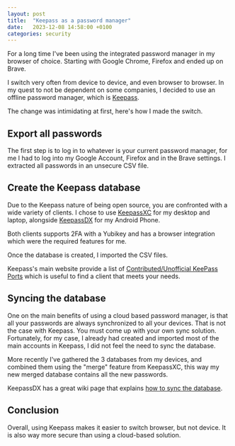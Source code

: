```yaml
---
layout: post
title:  "Keepass as a password manager"
date:   2023-12-08 14:58:00 +0100
categories: security
---
```

For a long time I've been using the integrated password manager in my browser of choice. Starting with Google Chrome, Firefox and ended up on Brave.

I switch very often from device to device, and even browser to browser. In my quest to not be dependent on some companies, I decided to use an offline password manager, which is [Keepass](https://keepass.info/).

The change was intimidating at first, here's how I made the switch.

## Export all passwords
The first step is to log in to whatever is your current password manager, for me I had to log into my Google Account, Firefox and in the Brave settings.
I extracted all passwords in an unsecure CSV file.

## Create the Keepass database
Due to the Keepass nature of being open source, you are confronted with a wide variety of clients.
I chose to use [KeepassXC](https://keepassxc.org/) for my desktop and laptop, alongside [KeepassDX](https://www.keepassdx.com/) for my Android Phone.

Both clients supports 2FA with a Yubikey and has a browser integration which were the required features for me.

Once the database is created, I imported the CSV files.

Keepass's main website provide a list of [Contributed/Unofficial KeePass Ports](https://keepass.info/download.html) which is useful to find a client that meets your needs.

## Syncing the database
One on the main benefits of using a cloud based password manager, is that all your passwords are always synchronized to all your devices. That is not the case with Keepass. You must come up with your own sync solution.
Fortunately, for my case, I already had created and imported most of the main accounts in Keepass, I did not feel the need to sync the database.

More recently I've gathered the 3 databases from my devices, and combined them using the "merge" feature from KeepassXC, this way my new merged database contains all the new passwords.

KeepassDX has a great wiki page that explains [how to sync the database](https://github.com/Kunzisoft/KeePassDX/wiki/File-Manager-and-Sync#synchronization-application).

## Conclusion

Overall, using Keepass makes it easier to switch browser, but not device. It is also way more secure than using a cloud-based solution.
